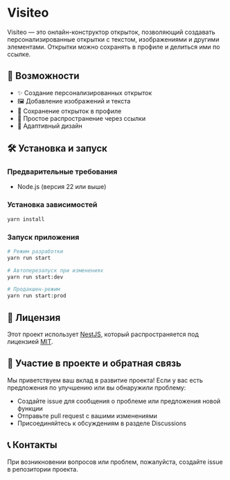 # Visiteo

Visiteo — это онлайн-конструктор открыток, позволяющий создавать персонализированные открытки с текстом, изображениями и другими элементами. Открытки можно сохранять в профиле и делиться ими по ссылке.

## 🚀 Возможности

- ✨ Создание персонализированных открыток
- 🖼️ Добавление изображений и текста
- 💾 Сохранение открыток в профиле
- 🔗 Простое распространение через ссылки
- 📱 Адаптивный дизайн

## 🛠️ Установка и запуск

### Предварительные требования

- Node.js (версия 22 или выше)

### Установка зависимостей

```bash
yarn install
```

### Запуск приложения

```bash
# Режим разработки
yarn run start

# Автоперезапуск при изменениях
yarn run start:dev

# Продакшен-режим
yarn run start:prod
```

## 📝 Лицензия

Этот проект использует [NestJS](https://nestjs.com/), который распространяется под лицензией [MIT](https://github.com/nestjs/nest/blob/master/LICENSE).

## 🤝 Участие в проекте и обратная связь

Мы приветствуем ваш вклад в развитие проекта! Если у вас есть предложения по улучшению или вы обнаружили проблему:

- Создайте issue для сообщения о проблеме или предложения новой функции
- Отправьте pull request с вашими изменениями
- Присоединяйтесь к обсуждениям в разделе Discussions

## 📞 Контакты

При возникновении вопросов или проблем, пожалуйста, создайте issue в репозитории проекта.
